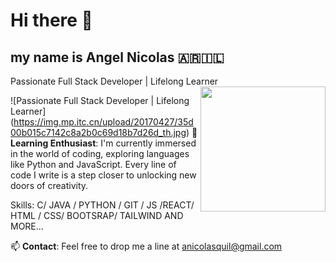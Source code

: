 <h1>Hi there 👋</h1> <h2>my name is  Angel Nicolas 🇦🇷🇮🇱 </h2>
 Passionate Full Stack Developer | Lifelong Learner
<img align='right' src='https://user-images.githubusercontent.com/5713670/87202985-820dcb80-c2b6-11ea-9f56-7ec461c497c3.gif' width='200'>

![Passionate Full Stack Developer | Lifelong Learner]
(https://img.mp.itc.cn/upload/20170427/35d00b015c7142c8a2b0c69d18b7d26d_th.jpg)
🌱 **Learning Enthusiast**: I'm currently immersed in the world of coding, exploring languages like Python and JavaScript. Every line of code I write is a step closer to unlocking new doors of creativity.

Skills: C/ JAVA / PYTHON / GIT / JS /REACT/ HTML / CSS/ BOOTSRAP/ TAILWIND AND MORE...

📫 **Contact**: Feel free to drop me a line at anicolasquil@gmail.com 






